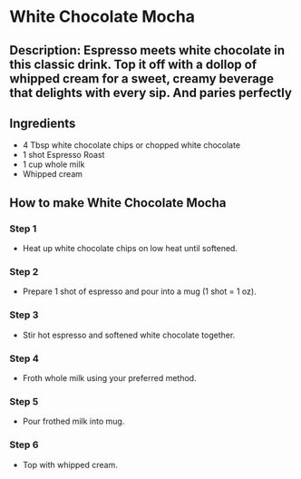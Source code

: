 # White Chocolate Mocha​

## Description: Espresso meets white chocolate in this classic drink. Top it off with a dollop of whipped cream for a sweet, creamy beverage that delights with every sip. And paries perfectly

## Ingredients

- 4 Tbsp white chocolate chips or chopped white chocolate
- 1 shot Espresso Roast
- 1 cup whole milk
- Whipped cream

## How to make White Chocolate Mocha​

### Step 1

- Heat up white chocolate chips on low heat until softened.

### Step 2

- Prepare 1 shot of espresso and pour into a mug (1 shot = 1 oz).

### Step 3

- Stir hot espresso and softened white chocolate together.

### Step 4

- Froth whole milk using your preferred method.

### Step 5

- Pour frothed milk into mug.

### Step 6

- Top with whipped cream.
